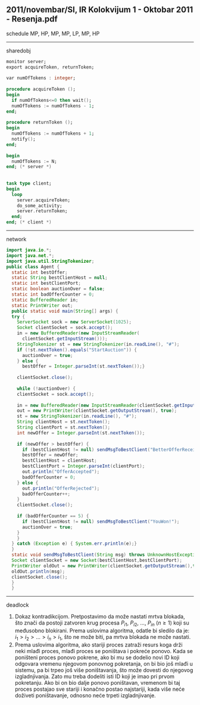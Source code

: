 2011/novembar/SI, IR Kolokvijum 1 - Oktobar 2011 - Resenja.pdf
--------------------------------------------------------------------------------
schedule
MP, HP, MP, MP, LP, MP, HP 

--------------------------------------------------------------------------------
sharedobj
```ada
monitor server; 
export acquireToken, returnToken; 
 
var numOfTokens : integer; 
 
procedure acquireToken (); 
begin 
  if numOfTokens<=0 then wait(); 
  numOfTokens := numOfTokens - 1; 
end; 
 
procedure returnToken (); 
begin 
  numOfTokens := numOfTokens + 1; 
  notify(); 
end; 
 
begin 
  numOfTokens := N; 
end; (* server *) 
 
 
task type client; 
begin 
  loop 
    server.acquireToken; 
    do_some_activity; 
    server.returnToken; 
  end; 
end; (* client *)  
```

--------------------------------------------------------------------------------
network
```java
import java.io.*; 
import java.net.*; 
import java.util.StringTokenizer; 
public class Agent { 
  static int bestOffer; 
  static String bestClientHost = null; 
  static int bestClientPort; 
  static boolean auctionOver = false; 
  static int badOfferCounter = 0; 
  static BufferedReader in; 
  static PrintWriter out; 
  public static void main(String[] args) { 
  try { 
    ServerSocket sock = new ServerSocket(1025); 
    Socket clientSocket = sock.accept(); 
    in = new BufferedReader(new InputStreamReader( 
      clientSocket.getInputStream())); 
    StringTokenizer st = new StringTokenizer(in.readLine(), "#"); 
    if (!st.nextToken().equals("StartAuction")) {  
      auctionOver = true;  
    } else {  
      bestOffer = Integer.parseInt(st.nextToken());} 
    
    clientSocket.close(); 
    
    while (!auctionOver) { 
    clientSocket = sock.accept(); 
  
    in = new BufferedReader(new InputStreamReader(clientSocket.getInputStream())); 
    out = new PrintWriter(clientSocket.getOutputStream(), true); 
    st = new StringTokenizer(in.readLine(), "#"); 
    String clientHost = st.nextToken(); 
    String clientPort = st.nextToken(); 
    int newOffer = Integer.parseInt(st.nextToken()); 
  
    if (newOffer > bestOffer) { 
      if (bestClientHost != null) sendMsgToBestClient("BetterOfferReceived"); 
      bestOffer = newOffer; 
      bestClientHost = clientHost; 
      bestClientPort = Integer.parseInt(clientPort);     
      out.println("OfferAccepted"); 
      badOfferCounter = 0; 
    } else { 
      out.println("OfferRejected"); 
      badOfferCounter++; 
    } 
    clientSocket.close(); 
  
    if (badOfferCounter == 5) { 
      if (bestClientHost != null) sendMsgToBestClient("YouWon!");  
      auctionOver = true; 
    } 
    } 
  } catch (Exception e) { System.err.println(e);} 
  } 
  static void sendMsgToBestClient(String msg) throws UnknownHostException, IOException { 
  Socket clientSocket = new Socket(bestClientHost,bestClientPort); 
  PrintWriter oldOut = new PrintWriter(clientSocket.getOutputStream(),true); 
  oldOut.println(msg); 
  clientSocket.close(); 
  } 
  } 
```

--------------------------------------------------------------------------------
deadlock

1. Dokaz kontradikcijom. Pretpostavimo da može nastati mrtva blokada, što znači da postoji  zatvoren  krug  procesa $P_{i1}$, $P_{i2}$,  ..., $P_{in}$  ($n \geq 1$) koji su međusobno blokirani. Prema uslovima algoritma, odatle bi sledilo da je: $i_1 > i_2 > ... > i_n > i_1$, što ne može biti, pa mrtva blokada ne može nastati. 
2. Prema  uslovima algoritma,  ako stariji proces zatraži resurs koga drži neki mlađi proces, mlađi proces  se poništava i  pokreće ponovo. Kada se poništeni proces  ponovo pokrene,   ako   bi   mu   se   dodelio   novi   ID   koji   odgovara  vremenu  njegovom  ponovnog pokretanja, on bi bio još mlađi u sistemu, pa bi trpeo još više poništavanja, što može dovesti do njegovog izgladnjivanja. Zato mu treba dodeliti isti ID koji je imao pri prvom pokretanju. Ako bi on bio dalje ponovo poništavan, vremenom bi taj proces postajao sve stariji i konačno postao najstariji, kada više neće doživeti poništavanje, odnosno neće trpeti izgladnjivanje. 
